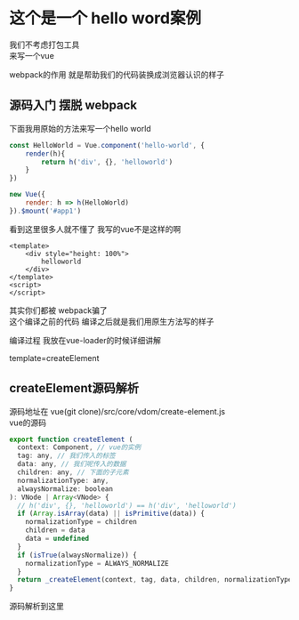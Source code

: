 # 这个是一个 hello word案例

我们不考虑打包工具  
来写一个vue  
  
webpack的作用 就是帮助我们的代码装换成浏览器认识的样子

## 源码入门 摆脱 webpack

下面我用原始的方法来写一个hello world

```javascript
const HelloWorld = Vue.component('hello-world', {
    render(h){
        return h('div', {}, 'helloworld')
    }
})

new Vue({
    render: h => h(HelloWorld)
}).$mount('#app1')
```

看到这里很多人就不懂了 我写的vue不是这样的啊

```vue
<template>
    <div style="height: 100%">
        helloworld
    </div>
</template>
<script>
</script>
```

其实你们都被 webpack骗了  
这个编译之前的代码 编译之后就是我们用原生方法写的样子  

编译过程 我放在vue-loader的时候详细讲解  

template=createElement

## createElement源码解析

源码地址在 vue(git clone)/src/core/vdom/create-element.js  
vue的源码

```javascript
export function createElement (
  context: Component, // vue的实例
  tag: any, // 我们传入的标签
  data: any, // 我们呢传入的数据
  children: any, // 下面的子元素
  normalizationType: any,
  alwaysNormalize: boolean
): VNode | Array<VNode> {
  // h('div', {}, 'helloworld') == h('div', 'helloworld')
  if (Array.isArray(data) || isPrimitive(data)) {
    normalizationType = children
    children = data
    data = undefined
  }
  if (isTrue(alwaysNormalize)) {
    normalizationType = ALWAYS_NORMALIZE
  }
  return _createElement(context, tag, data, children, normalizationType)
}
```

源码解析到这里